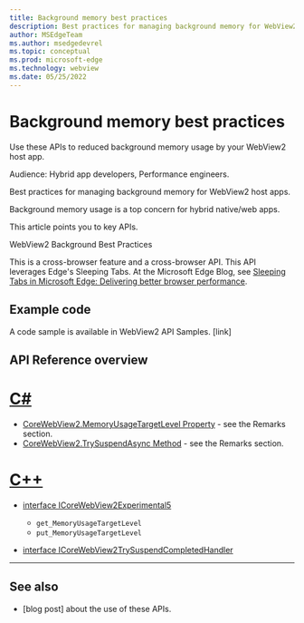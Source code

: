 ```yaml
---
title: Background memory best practices
description: Best practices for managing background memory for WebView2 host apps.
author: MSEdgeTeam
ms.author: msedgedevrel
ms.topic: conceptual
ms.prod: microsoft-edge
ms.technology: webview
ms.date: 05/25/2022
---
```

# Background memory best practices

Use these APIs to reduced background memory usage by your WebView2 host app.

Audience: Hybrid app developers, Performance engineers.

Best practices for managing background memory for WebView2 host apps.

Background memory usage is a top concern for hybrid native/web apps.

This article points you to key APIs.

WebView2 Background Best Practices


<!-- 
Link to scenario: in work item
Link to specs/explainers: in work item
There will be a screencast/gif/demo
-->

This is a cross-browser feature and a cross-browser API.  This API leverages Edge's Sleeping Tabs.  At the Microsoft Edge Blog, see [Sleeping Tabs in Microsoft Edge: Delivering better browser performance](https://blogs.windows.com/msedgedev/2020/12/09/sleeping-tabs-beta-performance/).


<!-- ====================================================================== -->
## Example code

A code sample is available in WebView2 API Samples.  [link]<!-- todo -->


<!-- ====================================================================== -->
## API Reference overview


# [C#](#tab/c-sharp)

* [CoreWebView2.MemoryUsageTargetLevel Property](https://docs.microsoft.com/dotnet/api/microsoft.web.webview2.core.corewebview2.memoryusagetargetlevel) - see the Remarks section.
* [CoreWebView2.TrySuspendAsync Method](https://docs.microsoft.com/dotnet/api/microsoft.web.webview2.core.corewebview2.trysuspendasync) - see the Remarks section.


# [C++](#tab/cpp)

* [interface ICoreWebView2Experimental5](https://docs.microsoft.com/microsoft-edge/webview2/reference/win32/icorewebview2experimental5?view=webview2-1.0.1248-prerelease#get_memoryusagetargetlevel)
   *  `get_MemoryUsageTargetLevel`
   *  `put_MemoryUsageTargetLevel`

* [interface ICoreWebView2TrySuspendCompletedHandler](https://docs.microsoft.com/microsoft-edge/webview2/reference/win32/icorewebview2trysuspendcompletedhandler?view=webview2-1.0.1248-prerelease)

---


<!-- ====================================================================== -->
## See also

* [blog post] about the use of these APIs.
